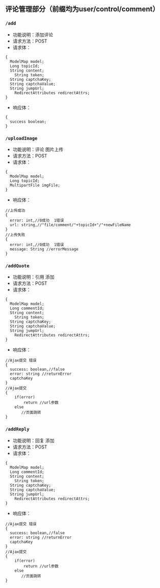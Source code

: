 ## 评论管理部分（前缀均为user/control/comment）
### `/add`
+ 功能说明：添加评论
+ 请求方法：POST
+ 请求体：
~~~
{
  ModelMap model;
  Long topicId;
  String content;
	String token;
  String captchaKey;
  String captchaValue;
  String jumpUrl;
	RedirectAttributes redirectAttrs;
}
~~~
+ 响应体：
~~~
{
  success boolean;
}
~~~
### `/uploadImage`
+ 功能说明：评论  图片上传
+ 请求方法：POST
+ 请求体：
~~~
{
  ModelMap model;
  Long topicId;
  MultipartFile imgFile;
}
~~~
+ 响应体：
~~~
//上传成功
{
  error: int,//0成功  1错误
  url: string,//"file/comment/"+topicId+"/"+newFileName
}
//上传失败
{
  error: int,//0成功  1错误
  message: String //errorMessage
}
~~~
### `/addQuote`
+ 功能说明：引用  添加
+ 请求方法：POST
+ 请求体：
~~~
{
  ModelMap model;
  Long commentId;
  String content;
	String token;
  String captchaKey;
  String captchaValue;
  String jumpUrl;
	RedirectAttributes redirectAttrs;
}
~~~
+ 响应体：
~~~
//Ajax提交 错误
{
  success: boolean,//false
  error: string //returnError
  captchaKey
}
//Ajax提交 
{
	if(error)
		return //url参数
	else
	   //页面跳转
}
~~~
### `/addReply`
+ 功能说明：回复  添加
+ 请求方法：POST
+ 请求体：
~~~
{
  ModelMap model;
  Long commentId;
  String content;
	String token;
  String captchaKey;
  String captchaValue;
  String jumpUrl;
	RedirectAttributes redirectAttrs;
}
~~~
+ 响应体：
~~~
//Ajax提交 错误
{
  success: boolean,//false
  error: string //returnError
  captchaKey
}
//Ajax提交 
{
	if(error)
		return //url参数
	else
	   //页面跳转
}
~~~
